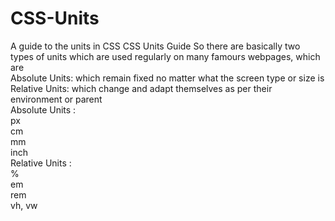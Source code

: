 # CSS-Units
A guide to the units in CSS
CSS Units Guide
So there are basically two types of units which are used regularly on many famours webpages, which are
<br />
Absolute Units: which remain fixed no matter what the screen type or size is <br />
Relative Units: which change and adapt themselves as per their environment or parent <br />
Absolute Units : <br />
px<br />
cm<br />
mm<br />
inch<br />
Relative Units : <br />
%<br />
em<br />
rem<br />
vh, vw<br />
